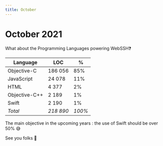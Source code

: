 ```yaml
---
title: October
---
```


# October 2021

What about the Programming Languages powering WebSSH:question:

| Language | LOC | % |
| --- | --- | --- |
| Objective-C | 186 056 | 85% |
| JavaScript | 24 078 | 11% |
| HTML | 4 377 | 2% |
| Objective-C++ | 2 189 | 1% |
| Swift | 2 190 | 1% |
| *Total* | *218 890* | *100%* |

The main objective in the upcoming years : the use of Swift should be over 50% :sweat_smile:

See you folks :wave: